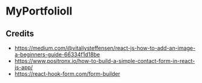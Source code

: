 # MyPortfolioII

## Credits
* https://medium.com/@vitaliysteffensen/react-js-how-to-add-an-image-a-beginners-guide-66334f1d18be
* https://www.positronx.io/how-to-build-a-simple-contact-form-in-react-js-app/
* https://react-hook-form.com/form-builder
